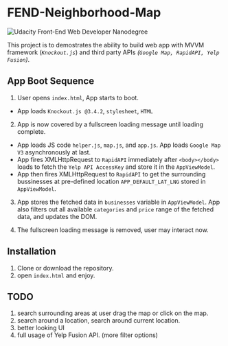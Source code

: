 # FEND-Neighborhood-Map
![Udacity Front-End Web Developer Nanodegree](https://img.shields.io/badge/Udacity-Front--End%20Web%20Developer%20Nanodegree-blue.svg)

This project is to demostrates the ability to build web app with MVVM framework (_`Knockout.js`_) and third party APIs _(`Google Map, RapidAPI, Yelp Fusion`)_. 

## App Boot Sequence

1. User opens `index.html`, App starts to boot.
- App loads `Knockout.js @3.4.2`, `stylesheet`, `HTML`

2. App is now covered by a fullscreen loading message until loading complete. 
- App loads JS code `helper.js`, `map.js`, and `app.js`. App loads `Google Map V3` asynchronously at last.
- App fires XMLHttpRequest to `RapidAPI` immediately after `<body></body>` loads to fetch the `Yelp API AccessKey` and store it in the `AppViewModel`.
- App then fires XMLHttpRequest to `RapidAPI` to get the surrounding bussinesses at pre-defined location `APP_DEFAULT_LAT_LNG` stored in `AppViewModel`.

3. App stores the fetched data in `businesses` variable in `AppViewModel`. App also filters out all available `categories` and `price` range of the fetched data, and updates the DOM.

4. The fullscreen loading message is removed, user may interact now.

## Installation
1. Clone or download the repository.
2. open `index.html` and enjoy.

## TODO
1. search surrounding areas at user drag the map or click on the map.
2. search around a location, search around current location.
3. better looking UI
4. full usage of Yelp Fusion API. (more filter options)
